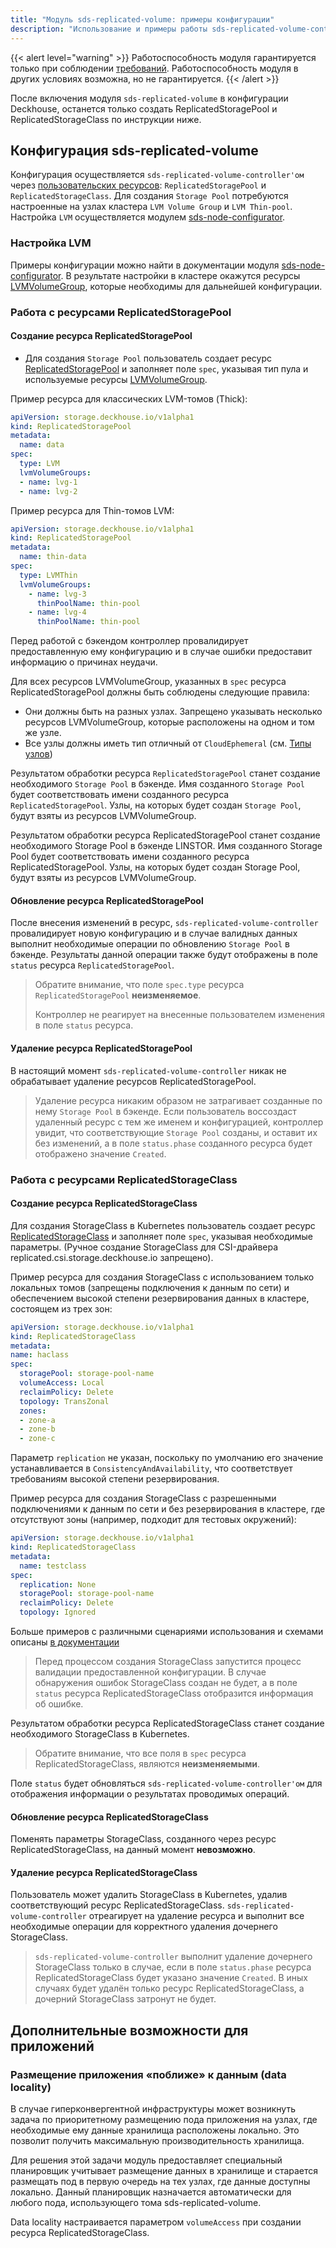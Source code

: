 ```yaml
---
title: "Модуль sds-replicated-volume: примеры конфигурации"
description: "Использование и примеры работы sds-replicated-volume-controller."
---
```


{{< alert level="warning" >}}
Работоспособность модуля гарантируется только при соблюдении [требований](./readme.html#системные-требования-и-рекомендации).
Работоспособность модуля в других условиях возможна, но не гарантируется.
{{< /alert >}}

После включения модуля `sds-replicated-volume` в конфигурации Deckhouse, останется только создать ReplicatedStoragePool и ReplicatedStorageClass по инструкции ниже.

## Конфигурация sds-replicated-volume

Конфигурация осуществляется `sds-replicated-volume-controller'ом` через [пользовательских ресурсов](./cr.html): `ReplicatedStoragePool` и `ReplicatedStorageClass`. Для создания `Storage Pool` потребуются настроенные на узлах кластера `LVM Volume Group` и `LVM Thin-pool`. Настройка `LVM` осуществляется модулем [sds-node-configurator](../../sds-node-configurator/stable/).

### Настройка LVM

Примеры конфигурации можно найти в документации модуля [sds-node-configurator](../../sds-node-configurator/stable/usage.html). В результате настройки в кластере окажутся ресурсы [LVMVolumeGroup](../../sds-node-configurator/stable/cr.html#lvmvolumegroup), которые необходимы для дальнейшей конфигурации.

### Работа с ресурсами ReplicatedStoragePool

#### Создание ресурса ReplicatedStoragePool

- Для создания `Storage Pool` пользователь создает ресурс [ReplicatedStoragePool](./cr.html#replicatedstoragepool) и заполняет поле `spec`, указывая тип пула и используемые ресурсы [LVMVolumeGroup](../../sds-node-configurator/stable/cr.html#lvmvolumegroup).

Пример ресурса для классических LVM-томов (Thick):

```yaml
apiVersion: storage.deckhouse.io/v1alpha1
kind: ReplicatedStoragePool
metadata:
  name: data
spec:
  type: LVM
  lvmVolumeGroups:
  - name: lvg-1
  - name: lvg-2
```

Пример ресурса для Thin-томов LVM:

```yaml
apiVersion: storage.deckhouse.io/v1alpha1
kind: ReplicatedStoragePool
metadata:
  name: thin-data
spec:
  type: LVMThin
  lvmVolumeGroups:
    - name: lvg-3
      thinPoolName: thin-pool
    - name: lvg-4
      thinPoolName: thin-pool
```

Перед работой с бэкендом контроллер провалидирует предоставленную ему конфигурацию и в случае ошибки предоставит информацию о причинах неудачи.

Для всех ресурсов LVMVolumeGroup, указанных в `spec` ресурса ReplicatedStoragePool должны быть соблюдены следующие правила:

- Они должны быть на разных узлах. Запрещено указывать несколько ресурсов LVMVolumeGroup, которые расположены на одном и том же узле.
- Все узлы должны иметь тип отличный от `CloudEphemeral` (см. [Типы узлов](https://deckhouse.ru/products/kubernetes-platform/documentation/v1/modules/040-node-manager/#%D1%82%D0%B8%D0%BF%D1%8B-%D1%83%D0%B7%D0%BB%D0%BE%D0%B2))

Результатом обработки ресурса `ReplicatedStoragePool` станет создание необходимого `Storage Pool` в бэкенде. Имя созданного `Storage Pool` будет соответствовать имени созданного ресурса `ReplicatedStoragePool`. Узлы, на которых будет создан `Storage Pool`, будут взяты из ресурсов LVMVolumeGroup.

Результатом обработки ресурса ReplicatedStoragePool станет создание необходимого Storage Pool в бэкенде LINSTOR. Имя созданного Storage Pool будет соответствовать имени созданного ресурса ReplicatedStoragePool. Узлы, на которых будет создан Storage Pool, будут взяты из ресурсов LVMVolumeGroup.

#### Обновление ресурса ReplicatedStoragePool

После внесения изменений в ресурс, `sds-replicated-volume-controller` провалидирует новую конфигурацию и в случае валидных данных выполнит необходимые операции по обновлению `Storage Pool` в бэкенде. Результаты данной операции также будут отображены в поле `status` ресурса `ReplicatedStoragePool`.

> Обратите внимание, что поле `spec.type` ресурса `ReplicatedStoragePool` **неизменяемое**.
>
> Контроллер не реагирует на внесенные пользователем изменения в поле `status` ресурса.

#### Удаление ресурса ReplicatedStoragePool

В настоящий момент `sds-replicated-volume-controller` никак не обрабатывает удаление ресурсов ReplicatedStoragePool.

> Удаление ресурса никаким образом не затрагивает созданные по нему `Storage Pool` в бэкенде. Если пользователь воссоздаст удаленный ресурс с тем же именем и конфигурацией, контроллер увидит, что соответствующие `Storage Pool` созданы, и оставит их без изменений, а в поле `status.phase` созданного ресурса будет отображено значение `Created`.

### Работа с ресурсами ReplicatedStorageClass

#### Создание ресурса ReplicatedStorageClass

Для создания StorageClass в Kubernetes пользователь создает ресурс [ReplicatedStorageClass](./cr.html#replicatedstorageclass) и заполняет поле `spec`, указывая необходимые параметры. (Ручное создание StorageClass для CSI-драйвера replicated.csi.storage.deckhouse.io запрещено).

Пример ресурса для создания StorageClass c использованием только локальных томов (запрещены подключения к данным по сети) и обеспечением высокой степени резервирования данных в кластере, состоящем из трех зон:

```yaml
apiVersion: storage.deckhouse.io/v1alpha1
kind: ReplicatedStorageClass
metadata:
name: haclass
spec:
  storagePool: storage-pool-name
  volumeAccess: Local
  reclaimPolicy: Delete
  topology: TransZonal
  zones:
  - zone-a
  - zone-b
  - zone-c
```

Параметр `replication` не указан, поскольку по умолчанию его значение устанавливается в `ConsistencyAndAvailability`, что соответствует требованиям высокой степени резервирования.

Пример ресурса для создания StorageClass c разрешенными подключениями к данным по сети и без резервирования в кластере, где отсутствуют зоны (например, подходит для тестовых окружений):

```yaml
apiVersion: storage.deckhouse.io/v1alpha1
kind: ReplicatedStorageClass
metadata:
  name: testclass
spec:
  replication: None
  storagePool: storage-pool-name
  reclaimPolicy: Delete
  topology: Ignored
```

Больше примеров с различными сценариями использования и схемами описаны [в документации](./layouts.html)

> Перед процессом создания StorageClass запустится процесс валидации предоставленной конфигурации.
> В случае обнаружения ошибок StorageClass создан не будет, а в поле `status` ресурса ReplicatedStorageClass отобразится информация об ошибке.

Результатом обработки ресурса ReplicatedStorageClass станет создание необходимого StorageClass в Kubernetes.

> Обратите внимание, что все поля в `spec` ресурса ReplicatedStorageClass, являются **неизменяемыми**.

Поле `status` будет обновляться `sds-replicated-volume-controller'ом` для отображения информации о результатах проводимых операций.

#### Обновление ресурса ReplicatedStorageClass

Поменять параметры StorageClass, созданного через ресурс ReplicatedStorageClass, на данный момент **невозможно**.

#### Удаление ресурса ReplicatedStorageClass

Пользователь может удалить StorageClass в Kubernetes, удалив соответствующий ресурс ReplicatedStorageClass.
`sds-replicated-volume-controller` отреагирует на удаление ресурса и выполнит все необходимые операции для корректного удаления дочернего StorageClass.

> `sds-replicated-volume-controller` выполнит удаление дочернего StorageClass только в случае, если в поле `status.phase` ресурса ReplicatedStorageClass будет указано значение `Created`. В иных случаях будет удалён только ресурс ReplicatedStorageClass, а дочерний StorageClass затронут не будет.

## Дополнительные возможности для приложений

### Размещение приложения «поближе» к данным (data locality)

В случае гиперконвергентной инфраструктуры может возникнуть задача по приоритетному размещению пода приложения на узлах, где необходимые ему данные хранилища расположены локально. Это позволит получить максимальную производительность хранилища.

Для решения этой задачи модуль предоставляет специальный планировщик учитывает размещение данных в хранилище и старается размещать под в первую очередь на тех узлах, где данные доступны локально. Данный планировщик назначается автоматически для любого пода, использующего тома sds-replicated-volume.

Data locality настраивается параметром `volumeAccess` при создании ресурса ReplicatedStorageClass.
